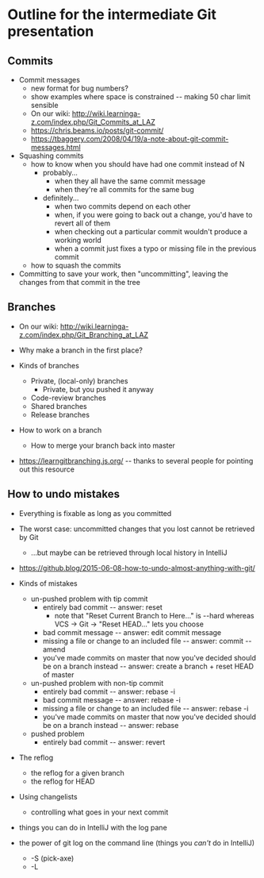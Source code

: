 # Outline for the intermediate Git presentation

## Commits

* Commit messages
  * new format for bug numbers?
  * show examples where space is constrained -- making 50 char limit sensible
  * On our wiki: <http://wiki.learninga-z.com/index.php/Git_Commits_at_LAZ>
  * <https://chris.beams.io/posts/git-commit/>
  * <https://tbaggery.com/2008/04/19/a-note-about-git-commit-messages.html>
* Squashing commits
  * how to know when you should have had one commit instead of N
    * probably...
      * when they all have the same commit message
      * when they're all commits for the same bug
    * definitely...
      * when two commits depend on each other
      * when, if you were going to back out a change, you'd have to revert all of them
      * when checking out a particular commit wouldn't produce a working world
      * when a commit just fixes a typo or missing file in the previous commit
  * how to squash the commits
* Committing to save your work, then "uncommitting", leaving the changes from that commit in the tree

## Branches

* On our wiki: <http://wiki.learninga-z.com/index.php/Git_Branching_at_LAZ>
* Why make a branch in the first place?
* Kinds of branches
  * Private, (local-only) branches
    * Private, but you pushed it anyway
  * Code-review branches
  * Shared branches
  * Release branches

* How to work on a branch
  * How to merge your branch back into master
* <https://learngitbranching.js.org/> -- thanks to several people for pointing out this resource

## How to undo mistakes

* Everything is fixable as long as you committed
* The worst case: uncommitted changes that you lost cannot be retrieved by Git
  * ...but maybe can be retrieved through local history in IntelliJ
* <https://github.blog/2015-06-08-how-to-undo-almost-anything-with-git/>
* Kinds of mistakes
  * un-pushed problem with tip commit
    * entirely bad commit -- answer: reset
      * note that "Reset Current Branch to Here..." is --hard whereas
        VCS -> Git -> "Reset HEAD..." lets you choose
    * bad commit message -- answer: edit commit message
    * missing a file or change to an included file -- answer: commit --amend
    * you've made commits on master that now you've decided should be on a branch instead -- answer: create
    a branch + reset HEAD of master
  * un-pushed problem with non-tip commit
    * entirely bad commit -- answer: rebase -i
    * bad commit message -- answer: rebase -i
    * missing a file or change to an included file -- answer: rebase -i
    * you've made commits on master that now you've decided should be on a branch instead -- answer: rebase
  * pushed problem
    * entirely bad commit -- answer: revert

* The reflog
  * the reflog for a given branch
  * the reflog for HEAD

* Using changelists
  * controlling what goes in your next commit
* things you can do in IntelliJ with the log pane
* the power of git log on the command line (things you _can't_ do in IntelliJ)
  * -S (pick-axe)
  * -L
